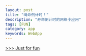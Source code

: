```yaml
---
layout: post
title: "绳命倒计时！"
description: "寿命倒计时的网络小应用"
tags: [FUN]
category: app
keywords: WebApp
---
```

[>>> Just for fun](/extra/fun/countdown/lets-count-down-your-life-together.html)
